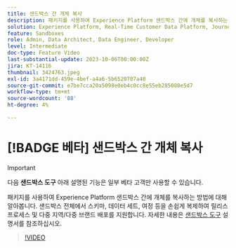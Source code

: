 ```yaml
---
title: 샌드박스 간 개체 복사
description: 패키지를 사용하여 Experience Platform 샌드박스 간에 개체를 복사하는 방법에 대해 알아봅니다. 샌드박스에서 스키마, 데이터 세트, 여정 등을 쉽게 복제할 수 있습니다.
solution: Experience Platform, Real-Time Customer Data Platform, Journey Optimizer
feature: Sandboxes
role: Admin, Data Architect, Data Engineer, Developer
level: Intermediate
doc-type: Feature Video
last-substantial-update: 2023-10-06T00:00:00Z
jira: KT-14116
thumbnail: 3424763.jpeg
exl-id: 3a4171dd-459e-4bef-a4a6-5b6520707a40
source-git-commit: e7be7cca20a5098e0eb4c0cc8e55eb285080e5d7
workflow-type: tm+mt
source-wordcount: '88'
ht-degree: 4%

---
```


# [!BADGE 베타] 샌드박스 간 개체 복사

>[!IMPORTANT]
>
>다음 **샌드박스 도구** 아래 설명된 기능은 일부 베타 고객만 사용할 수 있습니다.

패키지를 사용하여 Experience Platform 샌드박스 간에 개체를 복사하는 방법에 대해 알아봅니다. 샌드박스 전체에서 스키마, 데이터 세트, 여정 등을 손쉽게 복제하여 릴리스 프로세스 및 다중 지역/다중 브랜드 배포를 지원합니다. 자세한 내용은 [샌드박스 도구](https://experienceleague.adobe.com/docs/experience-platform/sandbox/ui/sandbox-tooling.html) 설명서를 참조하십시오. 

>[!VIDEO](https://video.tv.adobe.com/v/3424763/?learn=on)

